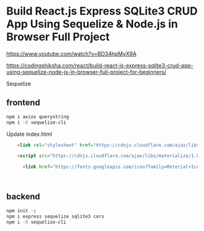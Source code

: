 # Build React.js Express SQLite3 CRUD App Using Sequelize & Node.js in Browser Full Project

https://www.youtube.com/watch?v=BD34hpMyX9A

https://codingshiksha.com/react/build-react-js-express-sqlite3-crud-app-using-sequelize-node-js-in-browser-full-project-for-beginners/

Sequelize


## frontend
```sh
npm i axios querystring
npm i -D sequelize-cli
```
Update index.html
```html
    <link rel="stylesheet" href="https://cdnjs.cloudflare.com/ajax/libs/materialize/1.0.0/css/materialize.min.css">

    <script src="https://cdnjs.cloudflare.com/ajax/libs/materialize/1.0.0/js/materialize.min.js"></script>

      <link href="https://fonts.googleapis.com/icon?family=Material+Icons" rel="stylesheet">

 
```


## backend
```sh
npm init -y
npm i express sequelize sqlite3 cors
npm i -D sequelize-cli
```
